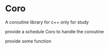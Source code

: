 # Coro

A coroutine library for c++ only for study

provide a schedule Coro to handle the coroutine

provide some function


